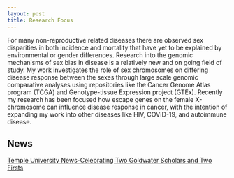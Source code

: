 ```yaml
---
layout: post
title: Research Focus
---
```

For many non-reproductive related diseases there are observed sex disparities in both incidence and mortality that have yet to be explained by environmental or gender differences. Research into the genomic mechanisms of sex bias in disease is a relatively new and on going field of study. My work investigates the role of sex chromosomes on differing disease response between the sexes through large scale genomic comparative analyses using repositories like the Cancer Genome Atlas program (TCGA) and Genotype-tissue Expression project (GTEx). Recently my research has been focused how escape genes on the female X-chromosome can influence disease response in cancer, with the intention of expanding my work into other diseases like HIV, COVID-19, and autoimmune disease.

## News

[Temple University News-Celebrating Two Goldwater Scholars and Two Firsts](https://cst.temple.edu/news/2023/04/celebrating-two-goldwater-scholars-and-two-firsts)

